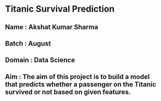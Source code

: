 # Titanic Survival Prediction

## Name : Akshat Kumar Sharma

## Batch : August

## Domain : Data Science

## Aim : The aim of this project is to build a model that predicts whether a passenger on the Titanic survived or not based on given features.
